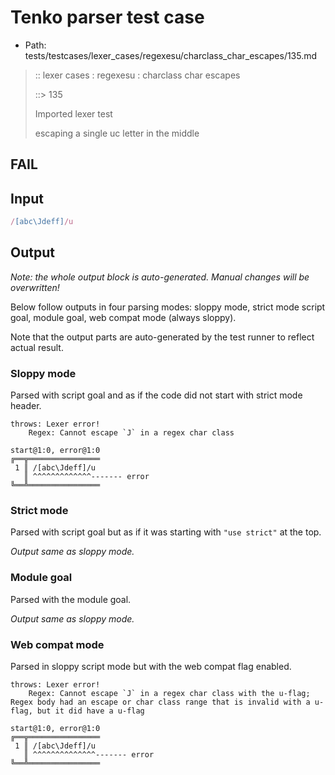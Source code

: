 # Tenko parser test case

- Path: tests/testcases/lexer_cases/regexesu/charclass_char_escapes/135.md

> :: lexer cases : regexesu : charclass char escapes
>
> ::> 135
>
> Imported lexer test
>
> escaping a single uc letter in the middle

## FAIL

## Input

`````js
/[abc\Jdeff]/u
`````

## Output

_Note: the whole output block is auto-generated. Manual changes will be overwritten!_

Below follow outputs in four parsing modes: sloppy mode, strict mode script goal, module goal, web compat mode (always sloppy).

Note that the output parts are auto-generated by the test runner to reflect actual result.

### Sloppy mode

Parsed with script goal and as if the code did not start with strict mode header.

`````
throws: Lexer error!
    Regex: Cannot escape `J` in a regex char class

start@1:0, error@1:0
╔══╦════════════════
 1 ║ /[abc\Jdeff]/u
   ║ ^^^^^^^^^^^^^------- error
╚══╩════════════════

`````

### Strict mode

Parsed with script goal but as if it was starting with `"use strict"` at the top.

_Output same as sloppy mode._

### Module goal

Parsed with the module goal.

_Output same as sloppy mode._

### Web compat mode

Parsed in sloppy script mode but with the web compat flag enabled.

`````
throws: Lexer error!
    Regex: Cannot escape `J` in a regex char class with the u-flag; Regex body had an escape or char class range that is invalid with a u-flag, but it did have a u-flag

start@1:0, error@1:0
╔══╦════════════════
 1 ║ /[abc\Jdeff]/u
   ║ ^^^^^^^^^^^^^^------- error
╚══╩════════════════

`````

